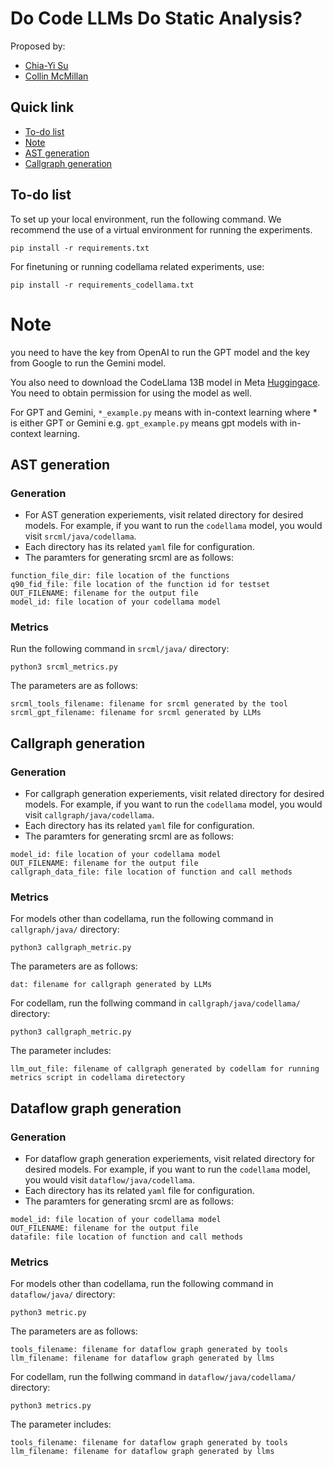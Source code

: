 # Do Code LLMs Do Static Analysis?

Proposed by:
- [Chia-Yi Su](https://chiayisu.github.io/)
- [Collin McMillan](https://sdf.org/~cmc/)

## Quick link
- [To-do list](#to-do-list)
- [Note](#note)
- [AST generation](#ast-generation)
- [Callgraph generation](#callgraph-generation)


## To-do list

To set up your local environment, run the following command. We recommend the use of a virtual environment for running the experiments.
```
pip install -r requirements.txt
```
For finetuning or running codellama related experiments, use:
```
pip install -r requirements_codellama.txt
```

# Note 
you need to have the key from OpenAI to run the GPT model and the key from Google to run the Gemini model. 

You also need to download the CodeLlama 13B model in Meta [Huggingace](https://huggingface.co/codellama/CodeLlama-13b-Instruct-hf). You need to obtain permission for using the model as well.

For GPT and Gemini, ``*_example.py`` means with in-context learning where * is either GPT or Gemini e.g. ``gpt_example.py`` means gpt models with in-context learning.


## AST generation

### Generation
- For AST generation experiements, visit related directory for desired models. For example, if you want to run the ``codellama`` model, you would visit ``srcml/java/codellama``.
- Each directory has its related ``yaml`` file for configuration.
- The paramters for generating srcml are as follows:

```
function_file_dir: file location of the functions
q90_fid_file: file location of the function id for testset
OUT_FILENAME: filename for the output file
model_id: file location of your codellama model
```
### Metrics
Run the following command in ``srcml/java/`` directory:
```
python3 srcml_metrics.py
```

The parameters are as follows:
```
srcml_tools_filename: filename for srcml generated by the tool
srcml_gpt_filename: filename for srcml generated by LLMs
```

## Callgraph generation

### Generation
- For callgraph generation experiements, visit related directory for desired models. For example, if you want to run the ``codellama`` model, you would visit ``callgraph/java/codellama``.
- Each directory has its related ``yaml`` file for configuration.
- The paramters for generating srcml are as follows:

```
model_id: file location of your codellama model
OUT_FILENAME: filename for the output file
callgraph_data_file: file location of function and call methods
```
### Metrics
For models other than codellama, run the following command in ``callgraph/java/`` directory:
```
python3 callgraph_metric.py
```
The parameters are as follows:
```
dat: filename for callgraph generated by LLMs
```

For codellam, run the follwing command in ``callgraph/java/codellama/`` directory:
```
python3 callgraph_metric.py
```

The parameter includes:
```
llm_out_file: filename of callgraph generated by codellam for running metrics script in codellama diretectory
```


## Dataflow graph generation

### Generation
- For dataflow graph generation experiements, visit related directory for desired models. For example, if you want to run the ``codellama`` model, you would visit ``dataflow/java/codellama``.
- Each directory has its related ``yaml`` file for configuration.
- The paramters for generating srcml are as follows:

```
model_id: file location of your codellama model
OUT_FILENAME: filename for the output file
datafile: file location of function and call methods
```
### Metrics
For models other than codellama, run the following command in ``dataflow/java/`` directory:
```
python3 metric.py
```
The parameters are as follows:
```
tools_filename: filename for dataflow graph generated by tools
llm_filename: filename for dataflow graph generated by llms
```

For codellam, run the follwing command in ``dataflow/java/codellama/`` directory:
```
python3 metrics.py
```

The parameter includes:
```
tools_filename: filename for dataflow graph generated by tools
llm_filename: filename for dataflow graph generated by llms
```

